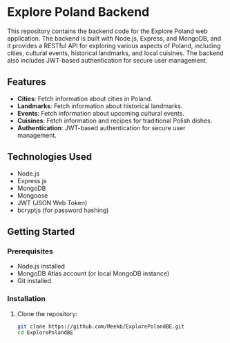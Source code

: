 # Explore Poland Backend

This repository contains the backend code for the Explore Poland web application. The backend is built with Node.js, Express, and MongoDB, and it provides a RESTful API for exploring various aspects of Poland, including cities, cultural events, historical landmarks, and local cuisines. The backend also includes JWT-based authentication for secure user management.

## Features

- **Cities**: Fetch information about cities in Poland.
- **Landmarks**: Fetch information about historical landmarks.
- **Events**: Fetch information about upcoming cultural events.
- **Cuisines**: Fetch information and recipes for traditional Polish dishes.
- **Authentication**: JWT-based authentication for secure user management.

## Technologies Used

- Node.js
- Express.js
- MongoDB
- Mongoose
- JWT (JSON Web Token)
- bcryptjs (for password hashing)

## Getting Started

### Prerequisites

- Node.js installed
- MongoDB Atlas account (or local MongoDB instance)
- Git installed

### Installation

1. Clone the repository:
   ```bash
   git clone https://github.com/Meekb/ExplorePolandBE.git
   cd ExplorePolandBE
